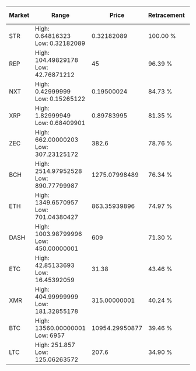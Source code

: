 | Market | Range | Price| Retracement | Doubles to 50% |
| --- | --- | --- | --- | --- |
| STR | High: 0.64816323<br />Low: 0.32182089 | 0.32182089 | 100.00 % | 1.51 |
| REP | High: 104.49829178<br />Low: 42.76871212 | 45 | 96.39 % | 1.64 |
| NXT | High: 0.42999999<br />Low: 0.15265122 | 0.19500024 | 84.73 % | 1.49 |
| XRP | High: 1.82999949<br />Low: 0.68409901 | 0.89783995 | 81.35 % | 1.40 |
| ZEC | High: 662.00000203<br />Low: 307.23125172 | 382.6 | 78.76 % | 1.27 |
| BCH | High: 2514.97952528<br />Low: 890.77799987 | 1275.07998489 | 76.34 % | 1.34 |
| ETH | High: 1349.6570957<br />Low: 701.04380427 | 863.35939896 | 74.97 % | 1.19 |
| DASH | High: 1003.98799996<br />Low: 450.00000001 | 609 | 71.30 % | 1.19 |
| ETC | High: 42.85133693<br />Low: 16.45392059 | 31.38 | 43.46 % | 0.00 |
| XMR | High: 404.99999999<br />Low: 181.32855178 | 315.00000001 | 40.24 % | 0.00 |
| BTC | High: 13560.00000001<br />Low: 6957 | 10954.29950877 | 39.46 % | 0.00 |
| LTC | High: 251.857<br />Low: 125.06263572 | 207.6 | 34.90 % | 0.00 |

